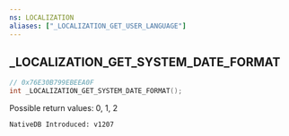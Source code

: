 ```yaml
---
ns: LOCALIZATION
aliases: ["_LOCALIZATION_GET_USER_LANGUAGE"]
---
```

## _LOCALIZATION_GET_SYSTEM_DATE_FORMAT

```c
// 0x76E30B799EBEEA0F
int _LOCALIZATION_GET_SYSTEM_DATE_FORMAT();
```

Possible return values: 0, 1, 2

```
NativeDB Introduced: v1207
```

